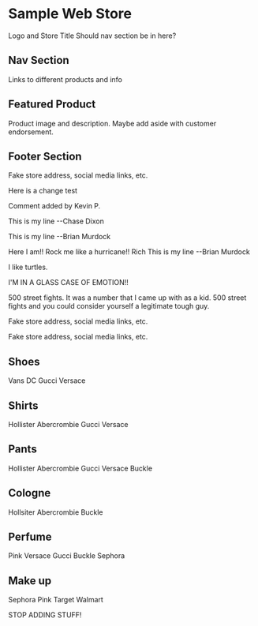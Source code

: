 # Sample Web Store
Logo and Store Title
Should nav section be in here?
## Nav Section
Links to different products and info
## Featured Product
Product image and description. Maybe add aside with customer endorsement.
## Footer Section

Fake store address, social media links, etc.

Here is a change test

Comment added  by Kevin P.



This is my line --Chase Dixon

This is my line --Brian Murdock


Here I am!! Rock me like a hurricane!!  Rich
This is my line --Brian Murdock

I like turtles.

I'M IN A GLASS CASE OF EMOTION!!

500 street fights.  It was a number that I came up with as a kid.  500 street fights and you could consider yourself a legitimate tough guy.

Fake store address, social media links, etc.

Fake store address, social media links, etc.

## Shoes
Vans
DC
Gucci
Versace

## Shirts
Hollister
Abercrombie
Gucci
Versace

## Pants
Hollister
Abercrombie
Gucci
Versace
Buckle

## Cologne
Hollsiter
Abercrombie
Buckle

## Perfume
Pink
Versace
Gucci
Buckle
Sephora

## Make up
Sephora
Pink
Target
Walmart


STOP ADDING STUFF!